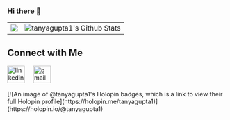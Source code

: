 ### Hi there 👋

<!--
**tanyagupta1/tanyagupta1** is a ✨ _special_ ✨ repository because its `README.md` (this file) appears on your GitHub profile.

Here are some ideas to get you started:

- 🔭 I’m currently working on ...
- 🌱 I’m currently learning ...
- 👯 I’m looking to collaborate on ...
- 🤔 I’m looking for help with ...
- 💬 Ask me about ...
- 📫 How to reach me: ...
- 😄 Pronouns: ...
- ⚡ Fun fact: ...
-->

<table style="width:100%">
  <tr>
    <td>
      <img align="center" src="https://github-readme-streak-stats.herokuapp.com/?user=tanyagupta1&count_private=true&hide_border=true" />
    </td>
    <td>
      <img alt="tanyagupta1's Github Stats" src="https://github-readme-stats.vercel.app/api?username=tanyagupta1&show_icons=true&include_all_commits=true&count_private=true&hide_border=true"/>
    </td>
  </tr>
</table>
<h2>Connect with Me</h2>
<p>
    <a href="https://www.linkedin.com/in/tanya-gupta-9191aa215/"><img
            src="https://img.icons8.com/fluency/48/000000/linkedin.png" alt='linkedin'
            height='40' /></a>&nbsp;&nbsp;&nbsp;&nbsp;
    <a href="mailto:tanya19119@iiitd.ac.in"><img
            src="https://img.icons8.com/color/48/000000/gmail-new.png" alt='gmail'
            height='40'></a>&nbsp;&nbsp;&nbsp;&nbsp;
</p>
<p>
  [![An image of @tanyagupta1's Holopin badges, which is a link to view their full Holopin profile](https://holopin.me/tanyagupta1)](https://holopin.io/@tanyagupta1)
</p>
